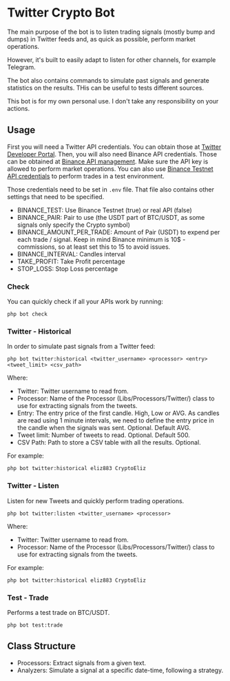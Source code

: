 # Twitter Crypto Bot

The main purpose of the bot is to listen trading signals (mostly bump and dumps) in Twitter feeds and, as quick as possible, perform market operations.

However, it's built to easily adapt to listen for other channels, for example Telegram.

The bot also contains commands to simulate past signals and generate statistics on the results. THis can be useful to tests different sources.

This bot is for my own personal use. I don't take any responsibility on your actions.

## Usage

First you will need a Twitter API credentials. You can obtain those at [Twitter Developer Portal](https://developer.twitter.com/en/portal/dashboard).
Then, you will also need Binance API credentials. Those can be obtained at [Binance API management](https://www.binance.com/en/my/settings/api-management).
Make sure the API key is allowed to perform market operations.
You can also use [Binance Testnet API credentials](https://testnet.binance.vision/) to perform trades in a test environment.

Those credentials need to be set in `.env` file. That file also contains other settings that need to be specified.

* BINANCE_TEST: Use Binance Testnet (true) or real API (false)
* BINANCE_PAIR: Pair to use (the USDT part of BTC/USDT, as some signals only specify the Crypto symbol)
* BINANCE_AMOUNT_PER_TRADE: Amount of Pair (USDT) to expend per each trade / signal. Keep in mind Binance minimum is 10$ - commissions, so at least set this to 15 to avoid issues.
* BINANCE_INTERVAL: Candles interval
* TAKE_PROFIT: Take Profit percentage
* STOP_LOSS: Stop Loss percentage

### Check

You can quickly check if all your APIs work by running:
```
php bot check
```

### Twitter - Historical

In order to simulate past signals from a Twitter feed:
```
php bot twitter:historical <twitter_username> <processor> <entry> <tweet_limit> <csv_path>
```

Where:
* Twitter: Twitter username to read from.
* Processor: Name of the Processor (Libs/Processors/Twitter/) class to use for extracting signals from the tweets.
* Entry: The entry price of the first candle. High, Low or AVG. As candles are read using 1 minute intervals, we need to define the entry price in the candle when the signals was sent. Optional. Default AVG.
* Tweet limit: Number of tweets to read. Optional. Default 500. 
* CSV Path: Path to store a CSV table with all the results. Optional.

For example:
```
php bot twitter:historical eliz883 CryptoEliz
```

### Twitter - Listen

Listen for new Tweets and quickly perform trading operations.

```
php bot twitter:listen <twitter_username> <processor>
```

Where:
* Twitter: Twitter username to read from.
* Processor: Name of the Processor (Libs/Processors/Twitter/) class to use for extracting signals from the tweets.

For example:
```
php bot twitter:historical eliz883 CryptoEliz
```

### Test - Trade

Performs a test trade on BTC/USDT.

```
php bot test:trade
```

## Class Structure
* Processors: Extract signals from a given text.
* Analyzers: Simulate a signal at a specific date-time, following a strategy.
